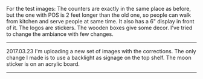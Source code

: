 For the test images:
The counters are exactly in the same place as before, but the one with POS is 2 feet longer than the old one, so people can walk from kitchen and serve people at same time. It also has a 6" display in front of it.
The logos are stickers.
The wooden boxes give some decor.
I've tried to change the ambiance with few changes.



******************

2017.03.23
I'm uploading a new set of images with the corrections. The only change I made is to use a backlight as signage on the top shelf.
The moon sticker is on an acrylic board.


******************

